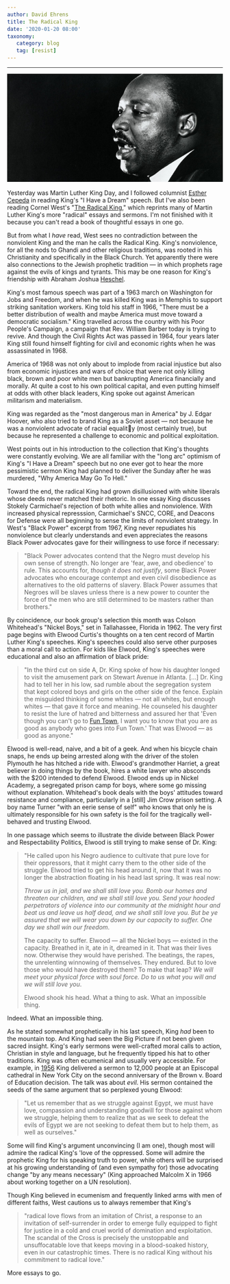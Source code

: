 ```yaml
---
author: David Ehrens
title: The Radical King
date: '2020-01-20 08:00'
taxonomy:
   category: blog
   tag: [resist]
---
```

---

![](mlk.jpg)

Yesterday was Martin Luther King Day, and I followed columnist [Esther Cepeda](https://www.mysanantonio.com/opinion/commentary/article/Cepeda-King-s-dream-still-hasn-t-come-true-14984857.php) in reading King's "I Have a Dream" speech. But I've also been reading Cornel West's "[The Radical King](https://www.goodreads.com/book/show/23995382-the-radical-king)," which reprints many of Martin Luther King's more "radical" essays and sermons. I'm not finished with it because you can't read a book of thoughtful essays in one go.

But from what I *have* read, West sees no contradiction between the nonviolent King and the man he calls the Radical King. King's nonviolence, for all the nods to Ghandi and other religious traditions, was rooted in his Christianity and specifically in the Black Church. Yet apparently there were also connections to the Jewish prophetic tradition — in which prophets rage against the evils of kings and tyrants. This may be one reason for King's friendship with Abraham Joshua [Heschel](https://www.plough.com/en/topics/community/leadership/two-friends-two-prophets).

King's most famous speech was part of a 1963 march on Washington for Jobs and Freedom, and when he was killed King was in Memphis to support striking sanitation workers. King told his staff in 1966, "There must be a better distribution of wealth and maybe America must move toward a democratic socialism." King travelled across the country with his Poor People's Campaign, a campaign that Rev. William Barber today is trying to revive. And though the Civil Rights Act was passed in 1964, four years later King still found himself fighting for civil and economic rights when he was assassinated in 1968.

America of 1968 was not only about to implode from racial injustice but also from economic injustices and wars of choice that were not only killing black, brown and poor white men but bankrupting America financially and morally. At quite a cost to his own political capital, and even putting himself at odds with other black leaders, King spoke out against American militarism and materialism.

King was regarded as the "most dangerous man in America" by J. Edgar Hoover, who also tried to brand King as a Soviet asset — not because he was a nonviolent advocate of racial equality (most certainly true), but because he represented a challenge to economic and political exploitation.

West points out in his introduction to the collection that King's thoughts were constantly evolving. We are all familiar with the "long arc" optimism of King's "I Have a Dream" speech but no one ever got to hear the more pessimistic sermon King had planned to deliver the Sunday after he was murdered, "Why America May Go To Hell."

Toward the end, the radical King had grown disillusioned with white liberals whose deeds never matched their rhetoric. In one essay King discusses Stokely Carmichael's rejection of both white allies and nonviolence. With increased physical represssion, Carmichael's SNCC, CORE, and Deacons for Defense were all beginning to sense the limits of nonviolent strategy. In West's "Black Power" excerpt from 1967, King never repudiates his nonviolence but clearly understands and even appreciates the reasons Black Power advocates gave for their willingness to use force if necessary:

> "Black Power advocates contend that the Negro must develop his own sense of strength. No longer are 'fear, awe, and obedience' to rule. This accounts for, *though it does not justify*, some Black Power advocates who encourage contempt and even civil disobedience as alternatives to the old patterns of slavery. Black Power assumes that Negroes will be slaves unless there is a new power to counter the force of the men who are still determined to be masters rather than brothers."

By coincidence, our book group's selection this month was Colson Whitehead's "Nickel Boys," set in Tallahassee, Florida in 1962. The very first page begins with Elwood Curtis's thoughts on a ten cent record of Martin Luther King's speeches. King's speeches could also serve other purposes than a moral call to action. For kids like Elwood, King's speeches were educational and also an affirmation of black pride:

> "In the third cut on side A, Dr. King spoke of how his daughter longed to visit the amusement park on Stewart Avenue in Atlanta. […] Dr. King had to tell her in his low, sad rumble about the segregation system that kept colored boys and girls on the other side of the fence. Explain the misguided thinking of some whites — not all whites, but enough whites — that gave it force and meaning. He counseled his daughter to resist the lure of hatred and bitterness and assured her that 'Even though you can't go to [Fun Town](https://www.youtube.com/watch?v=DBTSW0ulOps), I want you to know that you are as good as anybody who goes into Fun Town.' That was Elwood — as good as anyone."

Elwood is well-read, naive, and a bit of a geek. And when his bicycle chain snaps, he ends up being arrested along with the driver of the stolen Plymouth he has hitched a ride with. Elwood's grandmother Harriet, a great believer in doing things by the book, hires a white lawyer who absconds with the \$200 intended to defend Elwood. Elwood ends up in Nickel Academy, a segregated prison camp for boys, where some go missing without explanation. Whitehead's book deals with the boys' attitudes toward resistance and compliance, particularly in a [still] Jim Crow prison setting. A boy name Turner "with an eerie sense of self" who knows that only he is ultimately responsible for his own safety is the foil for the tragically well-behaved and trusting Elwood.

In one passage which seems to illustrate the divide between Black Power and Respectability Politics, Elwood is still trying to make sense of Dr. King:

> "He called upon his Negro audience to cultivate that pure love for their oppressors, that it might carry them to the other side of the struggle. Elwood tried to get his head around it, now that it was no longer the abstraction floating in his head last spring. It was real now:
>
> *Throw us in jail, and we shall still love you. Bomb our homes and  threaten our children, and we shall still love you. Send your hooded  perpetrators of violence into our community at the midnight hour and  beat us and leave us half dead, and we shall still love you. But be ye assured that we will wear you down by our capacity to suffer. One day we shall win our freedom*.
>
> The capacity to suffer. Elwood — all the Nickel boys — existed in the capacity. Breathed in it, ate in it, dreamed in it. That was their lives now. Otherwise they would have perished. The beatings, the rapes, the unrelenting winnowing of themselves. They endured. But to love those who would have destroyed them? To make that leap? *We will meet your physical force with soul force. Do to us what you will and we will still love you*.
>
> Elwood shook his head. What a thing to ask. What an impossible thing.

Indeed. What an impossible thing.

As he stated somewhat prophetically in his last speech, King *had* been to the mountain top. And King had seen the Big Picture if not been given sacred insight. King's early sermons were well-crafted moral calls to action, Christian in style and language, but he frequently tipped his hat to other traditions. King was often ecumenical and usually very accessible. For example, in [1956](https://swap.stanford.edu/20141218223302/http://mlk-kpp01.stanford.edu/kingweb/publications/papers/vol3/560517.010-The_Death_of_Evil_upon_the_Seashore%2C_Sermon_at_the_Service_of_Prayer_and_Thanksgiving_at_Cathedral_of_St._John_the_Divine.htm) King delivered a sermon to 12,000 people at an Episcopal cathedral in New York City on the second anniversary of the Brown v. Board of Education decision. The talk was about *evil*. His sermon contained the seeds of the same argument that so perplexed young Elwood:

> "Let us remember that as we struggle against Egypt, we must have love, compassion and understanding goodwill for those against whom we struggle, helping them to realize that as we seek to defeat the evils of Egypt we are not seeking to defeat them but to help them, as well as ourselves."

Some will find King's argument unconvincing (I am one), though most will admire the radical King's 'love of the oppressed. Some will admire the prophetic King for his speaking truth to power, while others will be surprised at his growing understanding of (and even sympathy for) those advocating change "by any means necessary" (King approached Malcolm X in 1966 about working together on a UN resolution).

Though King believed in ecumenism and frequently linked arms with men of different faiths, West cautions us to always remember that King's

> "radical love flows from an imitation of Christ, a response to an invitation of self-surrender in order to emerge fully equipped to fight for justice in a cold and cruel world of domination and exploitation. The scandal of the Cross is precisely the unstoppable and unsuffocatable love that keeps moving in a blood-soaked history, even in our catastrophic times. There is no radical King without his commitment to radical love."

More essays to go.